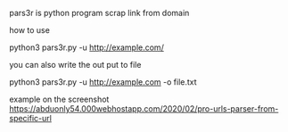 pars3r is python program scrap link from domain



 how to use 
 
 python3 pars3r.py -u http://example.com/ 

 you can also write the out put to file

 python3 pars3r.py -u http://example.com -o file.txt


example on the screenshot 
https://abduonly54.000webhostapp.com/2020/02/pro-urls-parser-from-specific-url
